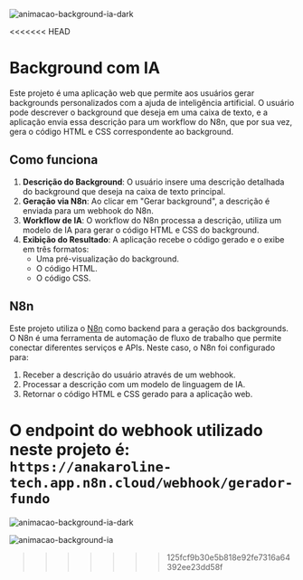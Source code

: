 ![animacao-background-ia-dark](https://github.com/user-attachments/assets/24e58e36-d44a-4805-9cac-72e82040c12d)

<<<<<<< HEAD
# Background com IA

Este projeto é uma aplicação web que permite aos usuários gerar backgrounds personalizados com a ajuda de inteligência artificial. O usuário pode descrever o background que deseja em uma caixa de texto, e a aplicação envia essa descrição para um workflow do N8n, que por sua vez, gera o código HTML e CSS correspondente ao background.

## Como funciona

1.  **Descrição do Background**: O usuário insere uma descrição detalhada do background que deseja na caixa de texto principal.
2.  **Geração via N8n**: Ao clicar em "Gerar background", a descrição é enviada para um webhook do N8n.
3.  **Workflow de IA**: O workflow do N8n processa a descrição, utiliza um modelo de IA para gerar o código HTML e CSS do background.
4.  **Exibição do Resultado**: A aplicação recebe o código gerado e o exibe em três formatos:
    *   Uma pré-visualização do background.
    *   O código HTML.
    *   O código CSS.

## N8n

Este projeto utiliza o [N8n](https://n8n.io/) como backend para a geração dos backgrounds. O N8n é uma ferramenta de automação de fluxo de trabalho que permite conectar diferentes serviços e APIs. Neste caso, o N8n foi configurado para:

1.  Receber a descrição do usuário através de um webhook.
2.  Processar a descrição com um modelo de linguagem de IA.
3.  Retornar o código HTML e CSS gerado para a aplicação web.

O endpoint do webhook utilizado neste projeto é: `https://anakaroline-tech.app.n8n.cloud/webhook/gerador-fundo`
=======
![animacao-background-ia-dark](https://github.com/user-attachments/assets/24e58e36-d44a-4805-9cac-72e82040c12d)


![animacao-background-ia](https://github.com/user-attachments/assets/a92e698f-ddda-47d5-8c7d-57b0422f49f2)


>>>>>>> 125fcf9b30e5b818e92fe7316a64392ee23dd58f



